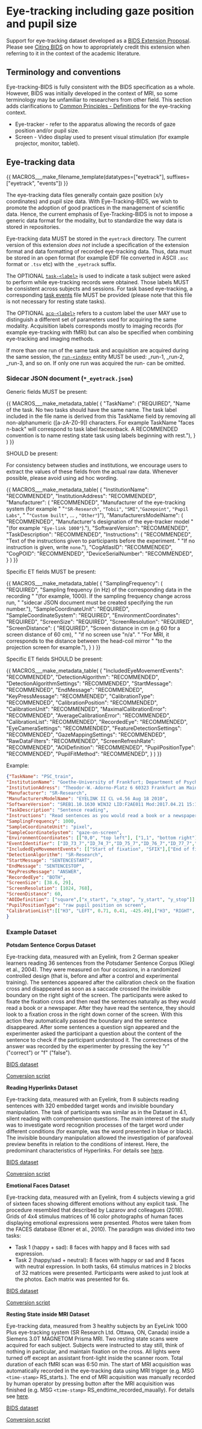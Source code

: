 # Eye-tracking including gaze position and pupil size

Support for eye-tracking dataset developed as a [BIDS Extension Proposal](../07-extensions.md#bids-extension-proposals). Please see [Citing BIDS](../01-introduction.md#citing-bids) on how to appropriately credit this extension when referring to it in the context of the academic literature.

## Terminology and conventions

Eye-tracking-BIDS is fully consistent with the BIDS specification as a whole. However, BIDS was initially developed in the context of MRI, so some terminology may be unfamiliar to researchers from other field. This section adds clarifications to [Common Principles - Definitions](../02-common-principles.html) for the eye-tracking context.

-  Eye-tracker - refer to the apparatus allowing the records of gaze position and/or pupil size. 
-	Screen - Video display used to present visual stimulation (for example projector, monitor, tablet).

## Eye-tracking data

{{ MACROS___make_filename_template(datatypes=["eyetrack"], suffixes=["eyetrack", "events"]) }}

The eye-tracking data files generally contain gaze position (x/y coordinates) and pupil size data. With Eye-Tracking-BIDS, we wish to promote the adoption of good practices in the management of scientific data. Hence, the current emphasis of Eye-Tracking-BIDS is not to impose a generic data format for the modality, but to standardize the way data is stored in repositories. 

Eye-tracking data MUST be stored in the `eyetrack` directory. The current version of this extension *does not* include a specification of the extension format and data formatting of recorded eye-tracking data. Thus, data must be stored in an open format (for example EDF file converted in ASCII `.asc` format or `.tsv` etc) with the `_eyetrack` suffix.

The OPTIONAL [`task-<label>`](../99-appendices/09-entities.md#task) is used to indicate a task subject were asked to perform while eye-tracking records were obtained. Those labels MUST be consistent across subjects and sessions. For task based eye-tracking, a corresponding [task events](../04-modality-specific-files/05-task-events.md) file MUST be provided (please note that this file is not necessary for resting state tasks).

The OPTIONAL [`acq-<label>`](../99-appendices/09-entities.md#acq) refers to a custom label the user MAY use to distinguish a different set of parameters used for acquiring the same modality. Acquisition labels corresponds mostly to imaging records (for example eye-tracking with fMRI) but can also be specified when combining eye-tracking and imaging methods.

If more than one run of the same task and acquisition are acquired during the same session, the [`run-<index>`](../99-appendices/09-entities.md#run) entity MUST be used: _run-1, _run-2, _run-3, and so on. If only one run was acquired the run-<index> can be omitted.

### Sidecar JSON document (`*_eyetrack.json`)

Generic fields MUST be present:

{{ MACROS___make_metadata_table(
   {
      "TaskName": ("REQUIRED", "Name of the task. No two tasks should have the same name. The task label included in the file name is derived from this TaskName field by removing all non-alphanumeric ([a-zA-Z0-9]) characters. For example TaskName "faces n-back" will correspond to task label facesnback. A RECOMMENDED convention is to name resting state task using labels beginning with rest."),
   }
) }}

SHOULD be present: 

For consistency between studies and institutions, we encourage users to extract the values of these fields from the actual raw data. Whenever possible, please avoid using ad hoc wording.

{{ MACROS___make_metadata_table(
   {
      "InstitutionName": "RECOMMENDED",
      "InstitutionAddress": "RECOMMENDED",
      "Manufacturer": (
         "RECOMMENDED",
         "Manufacturer of the eye-tracking system (for example "
         "`"SR-Research"`, `"Tobii"`, `"SMI"`,`"Gazepoint"`, `"Pupil Labs"`, "
         "`"Custom built"`, ... , `"Other"`)"),
      "ManufacturersModelName": (
         "RECOMMENDED",
         "Manufacturer's designation of the eye-tracker model "
         "(for example `"Eye-link 1000"`)."),
      "SoftwareVersion": "RECOMMENDED",
      "TaskDescription": "RECOMMENDED",
      "Instructions": (
         "RECOMMENDED", 
         "Text of the instructions given to participants before the experiment. "
         "If no instruction is given, write `none`."),
      "CogAtlasID": "RECOMMENDED",
      "CogPOID": "RECOMMENDED",
      "DeviceSerialNumber": "RECOMMENDED",
   }
) }}

Specific ET fields MUST be present:

{{ MACROS___make_metadata_table(
   {
      "SamplingFrequency": (
         "REQUIRED",
         "Sampling frequency (in Hz) of the corresponding data in the recording "
         "(for example, 1000). If the sampling frequency change across run, "
         "sidecar JSON document must be created specifying the run number."),
      "SampleCoordinateUnit": "REQUIRED",
      "SampleCoordinateSystem": "REQUIRED",
      "EnvironmentCoordinates": "REQUIRED",
      "ScreenSize": "REQUIRED",
      "ScreenResolution": "REQUIRED",
      "ScreenDistance": (
         "REQUIRED",
         "Screen distance in cm (e.g 60 for a screen distance of 60 cm), "
         "if no screen use "n/a". "
         "For MRI, it corresponds to the distance between the head-coil mirror "
         "to the projection screen for example."),
   }
) }}

Specific ET fields SHOULD be present:

{{ MACROS___make_metadata_table(
   {
      "IncludedEyeMovementEvents": "RECOMMENDED",
      "DetectionAlgorithm": "RECOMMENDED",
      "DetectionAlgorithmSettings": "RECOMMENDED",
      "StartMessage": "RECOMMENDED",
      "EndMessage": "RECOMMENDED",
      "KeyPressMessage": "RECOMMENDED",
      "CalibrationType": "RECOMMENDED",
      "CalibrationPosition": "RECOMMENDED",
      "CalibrationUnit": "RECOMMENDED",
      "MaximalCalibrationError": "RECOMMENDED",
      "AverageCalibrationError": "RECOMMENDED",
      "CalibrationList": "RECOMMENDED",
      "RecordedEye": "RECOMMENDED",
      "EyeCameraSettings": "RECOMMENDED",
      "FeatureDetectionSettings": "RECOMMENDED",
      "GazeMappingSettings": "RECOMMENDED",
      "RawDataFilters": "RECOMMENDED",
      "ScreenRefreshRate": "RECOMMENDED",
      "AOIDefinition": "RECOMMENDED",
      "PupilPositionType": "RECOMMENDED",
      "PupilFitMethod": "RECOMMENDED",
   }
) }}

Example:

```JSON
{"TaskName": "PSC_train",
"InstitutionName": "Goethe-University of Frankfurt; Department of Psychology",
"InstitutionAdress": "Theodor-W.-Adorno-Platz 6 60323 Frankfurt am Main; Germany",
"Manufacturer": "SR-Research",
"ManufacturersModelName": "EYELINK II CL v4.56 Aug 18 2010",
"SoftwareVersion": "SREB1.10.1630 WIN32 LID:F2AE011 Mod:2017.04.21 15:19 CEST",
"TaskDescription": "Sentence reading",
"Instructions": "Read sentences as you would read a book or a newspaper",
"SamplingFrequency": 1000,
"SampleCoordinateUnit": "pixel",
"SampleCoordinateSystem": "gaze-on-screen",
"EnvironmentCoordinates": [["0,0", "top left"], ["1,1", "bottom right"]],
"EventIdentifier": ["ID_73_7","ID_74_7","ID_75_7","ID_76_7","ID_77_7","ID_78_9","ID_79_8","ID_80_8","ID_81_8","ID_82_5","ID_83_6","ID_84_8","ID_85_7","ID_86_8","ID_87_5","ID_88_8","ID_89_5","ID_90_8","ID_91_6","ID_92_8","ID_93_8","ID_94_8","ID_95_7","ID_96_6","ID_97_8","ID_98_7","ID_99_9","ID_100_7","ID_101_6","ID_102_8","ID_103_7","ID_104_7","ID_105_10","ID_106_7","ID_107_6","ID_108_7"],
"IncludedEyeMovementEvents": [["Start of fixation", "SFIX"],["End of fixation", "EFIX"],["Start of saccade", "SSACC"], ["End of saccade", "ESACC"],["Start of blink", "SBLINK"], ["End of blink", "EBLINK"]],
"DetectionAlgorithm": "SR-Research",
"StartMessage": "SENTENCESTART",
"EndMessage": "SENTENCESTOP",
"KeyPressMessage": "ANSWER",
"RecordedEye": "BOTH",
"ScreenSize": [38.6, 29],
"ScreenResolution": [1024, 768],
"ScreenDistance": 60,
"AOIDefinition": ["square",["x_start", "x_stop", "y_start", "y_stop"]] ,
"PupilPositionType": "raw pupil position on screen",
"CalibrationList":[["H3", "LEFT", 0.71, 0.41, -425.49],["H3", "RIGHT", 0.51, 0.35, -425.49],["H3", "LEFT", 0.21, 0.16, -108.696],["H3", "RIGHT", 0.73, 0.42, -108.696],["H3", "LEFT", 0.39, 0.33, -99.545],["H3", "RIGHT", 1.08, 0.41, -99.545],["H3", "LEFT", 0.57, 0.31, -79.831],["H3", "RIGHT", 0.43, 0.21, -79.831],["H3", "LEFT", 0.51, 0.36, -72.362],["H3", "RIGHT", 0.27, 0.2, -72.362],["H3", "LEFT", 0.58, 0.44, -35.031],["H3", "RIGHT", 0.59, 0.44, -35.031],["H3", "LEFT", 0.42, 0.25, -25.399],["H3", "RIGHT", 0.42, 0.3, -25.399]]
}
```

### Example Dataset

**Potsdam Sentence Corpus Dataset**

Eye-tracking data, measured with an Eyelink, from 2 German speaker learners reading 36 sentences from the Potsdamer Sentence Corpus (Kliegl et al., 2004). They were measured on four occasions, in a randomized controlled design (that is, before and after a control and experimental training). The sentences appeared after the calibration check on the fixation cross and disappeared as soon as a saccade crossed the invisible boundary on the right sight of the screen. The participants were asked to fixate the fixation cross and then read the sentences naturally as they would read a book or a newspaper. After they have read the sentence, they should look to a fixation cross in the right down corner of the screen. With this action they automatically passed the boundary and the sentence disappeared. After some sentences a question sign appeared and the experimenter asked the participant a question about the content of the sentence to check if the participant understood it. The correctness of the answer was recorded by the experimenter by pressing the key "r" ("correct") or "f" ("false").

[BIDS dataset](https://github.com/greckla/Eye-Tracking-BIDS/tree/master/PSC_train/PSC_train_raw_data_BIDS) 
   
[Conversion script](https://github.com/greckla/Eye-Tracking-BIDS/blob/master/PSC_train/from_asc_to_BIDS_asc.Rmd)


**Reading Hyperlinks Dataset**

Eye-tracking data, measured with an Eyelink, from 8 subjects reading sentences with 320 embedded target words and invisible boundary manipulation. The task of participants was similar as in the Dataset in 4.1, silent reading with comprehension questions. The main interest of the study was to investigate word recognition processes of the target word under different conditions (for example, was the word presented in blue or black). The invisible boundary manipulation allowed the investigation of parafoveal preview benefits in relation to the conditions of interest. Here, the predominant characteristics of Hyperlinks. 
For details see [here](https://doi.org/10.7717/peerj.2467).

[BIDS dataset](https://github.com/greckla/Eye-Tracking-BIDS/tree/master/hyperlink/hyperlinks_raw_data_BIDS) 
   
[Conversion script](https://github.com/greckla/Eye-Tracking-BIDS/blob/master/hyperlink/from_asc_to_BIDS_asc.Rmd)

**Emotional Faces Dataset**

Eye-tracking data, measured with an Eyelink, from 4 subjects viewing a grid of sixteen faces showing different emotions without any explicit task. The procedure resembled that described by Lazarov and colleagues (2018). Grids of 4x4 stimulus matrices of 16 color photographs of human faces displaying emotional expressions were presented. Photos were taken from the FACES database (Ebner et al., 2010). The paradigm was divided into two tasks:
-  Task 1 (happy + sad): 8 faces with happy and 8 faces with sad expression.
-  Task 2 (happy/sad + neutral): 8 faces with happy or sad and 8 faces with neutral expression.
In both tasks, 64 stimulus matrices in 2 blocks of 32 matrices were presented. Participants were asked to just look at the photos. Each matrix was presented for 6s.

[BIDS dataset](https://github.com/greckla/Eye-Tracking-BIDS/tree/master/emotional_faces/freeviewfaces_raw_data_BIDS) 
   
[Conversion script](https://github.com/greckla/Eye-Tracking-BIDS/blob/master/emotional_faces/from_asc_to_BIDS_asc.Rmd)

**Resting State inside MRI Dataset**

Eye-tracking data, measured from 3 healthy subjects by an EyeLink 1000 Plus eye-tracking system (SR Research Ltd. Ottawa, ON, Canada) inside a Siemens 3.0T MAGNETOM Prisma MRI. Two resting state scans were acquired for each subject. Subjects were instructed to stay still, think of nothing in particular, and maintain fixation on the cross. All lights were turned off except an assistant front-light inside the scanner room. Total duration of each fMRI scan was 6:50 min. The start of MRI acquisition was automatically recorded in the eye-tracking data using MRI trigger (e.g.  MSG `<time-stamp>` RS_starts.). The end of MRI acquisition was manually recorded by human operator by pressing button after the MRI acquisition was finished (e.g. MSG `<time-stamp>` RS_endtime_recorded_maually). For details see [here](https://doi.org/10.1101/2021.07.12.452041).
   
[BIDS dataset](https://github.com/Kangjoo/Eye-Tracking-BIDS/tree/main/rest_in_mri_raw_data) 
   
[Conversion script](https://github.com/Kangjoo/Eye-Tracking-BIDS/tree/main/rest_in_mri_raw_data)
